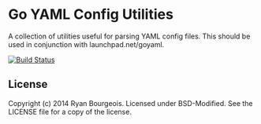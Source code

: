 Go YAML Config Utilities
========================
A collection of utilities useful for parsing YAML config files. This should be
used in conjunction with launchpad.net/goyaml.

[![Build Status](https://travis-ci.org/BlueDragonX/yamlcfg.svg?branch=master)](https://travis-ci.org/BlueDragonX/yamlcfg)

License
-------
Copyright (c) 2014 Ryan Bourgeois. Licensed under BSD-Modified. See the LICENSE
file for a copy of the license.
